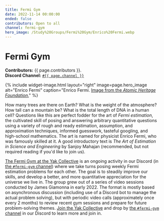 ```yaml
---
title: Fermi Gym
date: 2022-11-14 00:00:00
ended: false
contributors: Open to all
channel: fermi-gym
hero_image: /Study%20Groups/Fermi%20Gym/Enrico%20Fermi.webp
---
```

# Fermi Gym

**Contributors:** {{ page.contributors }}.  
**Discord Channel:** [`#{{ page.channel }}`](https://discord.com/channels/692111190851059762/977352527995625492)

{%
  include widget-image.html
  layout="right"
  image=page.hero_image
  alt="Enrico Fermi"
  caption="Enrico Fermi. [Image from the _Atomic Heritage Foundation_.](https://www.atomicheritage.org/article/manhattan-project-spotlight-enrico-fermi)"
%}

How many trees are there on Earth? What is the weight of the atmosphere? How tall can a mountain be? What is the total length of DNA in a human cell? Questions like this are perfect fodder for the art of *Fermi estimation*, the cultivated skill of posing and answering arbitrary quantitative questions using a variety of rough and ready estimation, assumption, and approximation techniques, informed guesswork, tasteful googling, and high-school mathematics. The art is named for physicist Enrico Fermi, who was famously skilled at it. A good introductory text is *The Art of Estimation in Science and Engineering* by Sanjoy Mahajan (recommended, but not required reading if you'd like to join us).

[The Fermi Gym at the Yak Collective](https://roamresearch.com/#/app/ArtOfGig/page/5PUOsBe4i) is an ongoing activity in our Discord (in [the `#fermi-gym` channel](https://discord.com/channels/692111190851059762/977352527995625492)) where we take turns posing weekly Fermi estimation problems for each other. The goal is to steadily improve our skills, and develop a better, and more quantitative appreciation for the universe we live in. The group grew out of a series of video sessions conducted by James Giamonna in early 2022. The format is mostly based on asynchronous discussion (including use of a Discord bot to manage the actual problem solving), but with periodic video calls (approximately once every 2 months) to review recent gym sessions and prepare for future problem-solving themes. [Join the Yak Collective](/join.html) and drop by [the `#fermi-gym` channel](https://discord.com/channels/692111190851059762/977352527995625492) in our Discord to learn more and join in.
